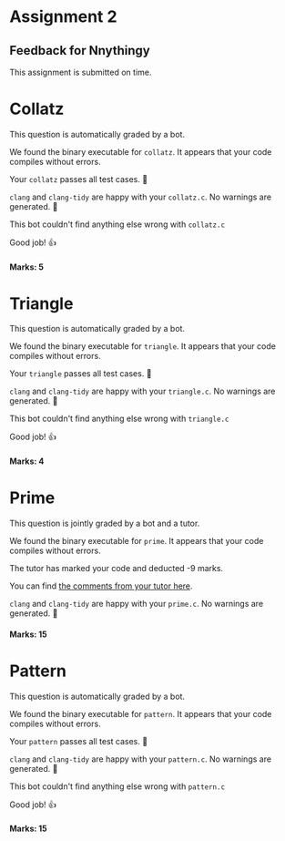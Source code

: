 # Assignment 2
## Feedback for Nnythingy

This assignment is submitted on time. 

# Collatz
This question is automatically graded by a bot.

We found the binary executable for `collatz`.  It appears that your code compiles without errors.

Your `collatz` passes all test cases. :tada:

`clang` and `clang-tidy` are happy with your `collatz.c`.  No warnings are generated.  :confetti_ball:

This bot couldn't find anything else wrong with `collatz.c`

Good job! :+1:

#### Marks: 5
# Triangle
This question is automatically graded by a bot.

We found the binary executable for `triangle`.  It appears that your code compiles without errors.

Your `triangle` passes all test cases. :tada:

`clang` and `clang-tidy` are happy with your `triangle.c`.  No warnings are generated.  :confetti_ball:

This bot couldn't find anything else wrong with `triangle.c`

Good job! :+1:

#### Marks: 4
# Prime
This question is jointly graded by a bot and a tutor.

We found the binary executable for `prime`.  It appears that your code compiles without errors.

The tutor has marked your code and deducted -9 marks.

You can find [the comments from your tutor here](https://github.com/nus-cs1010-2021-s1/as02-Nnythingy/commit/a74cbc81023df772283f716a2832d1aee9f5824b).

`clang` and `clang-tidy` are happy with your `prime.c`.  No warnings are generated.  :confetti_ball:

#### Marks: 15
# Pattern
This question is automatically graded by a bot.

We found the binary executable for `pattern`.  It appears that your code compiles without errors.

Your `pattern` passes all test cases. :tada:

`clang` and `clang-tidy` are happy with your `pattern.c`.  No warnings are generated.  :confetti_ball:

This bot couldn't find anything else wrong with `pattern.c`

Good job! :+1:

#### Marks: 15
